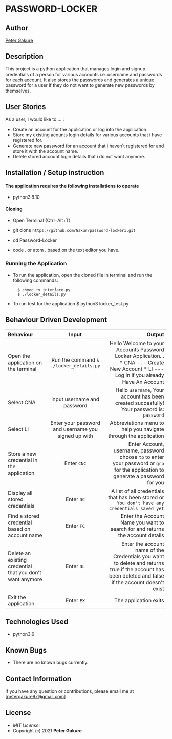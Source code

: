 # PASSWORD-LOCKER   
## Author

[Peter Gakure](https://github.com/Gakur)

## Description

This project is a python application that manages login and signup credentials of a person for various accounts i.e. username and passwords for each account. It also stores the passwords and generates a unique password for a user if they do not want to generate new passwords by themselves.

## User Stories
As a user, I would like to.... :
* Create an account for the application or log into the application.
* Store my existing acounts login details for various accounts that i have registered for.
* Generate new password for an account that i haven't registered for and store it with the account name.   
* Delete stored account login details that i do not want anymore.


## Installation / Setup instruction

#### The application requires the following installations to operate 
* python3.8.10

#### Cloning

* Open Terminal {Ctrl+Alt+T}

* git clone ```https://github.com/Gakur/password-locker1.git```

* cd Password-Locker

* code . or atom . based on the text editor you have.

### Running the Application
* To run the application, open the cloned file in terminal and run the following commands:

        $ chmod +x interface.py
        $ ./locker_details.py
* To run test for the application
        $ python3 locker_test.py

## Behaviour Driven Development
| Behaviour | Input | Output |
| :---------------- | :---------------: | ------------------: |
|Open the application on the terminal | Run the command ```$ ./locker_details.py```|Hello Welcome to your Accounts Password Locker Application... <br>* CNA ---  Create New Account * LI ---  Log In if you already Have An Account |
|Select  CNA| input username and password| Hello ```username```, Your account has been created succesfully! Your password is: ```password```|
|Select LI  | Enter your password and username you signed up with| Abbreviations menu to help you navigate through the application|
|Store a new credential in the application| Enter ```CNC```|Enter Account, username, password<br>choose ```tp``` to enter your password or ```grp``` for the application to generate a password for you |
|Display all stored credentials | Enter ```DC```|A list of all credentials that has been stored or ```You don't have any credentials saved yet``` |
|Find a stored credential based on account name|Enter ```FC```| Enter the Account Name you want to search for and returns the account details|
|Delete an existing credential that you don't want anymore|Enter ```DL```|Enter the account name of the Credentials you want to delete and returns true if the account has been deleted and false if the account doesn't exist|
|Exit the application| Enter ```EX```| The application exits|

## Technologies Used

* python3.6

## Known Bugs
* There are no known bugs currently.

## Contact Information 

If you have any question or contributions, please email me at [petergakure97@gmail.com]

## License
* *MIT License:*
* Copyright (c) 2021 **Peter Gakure**
